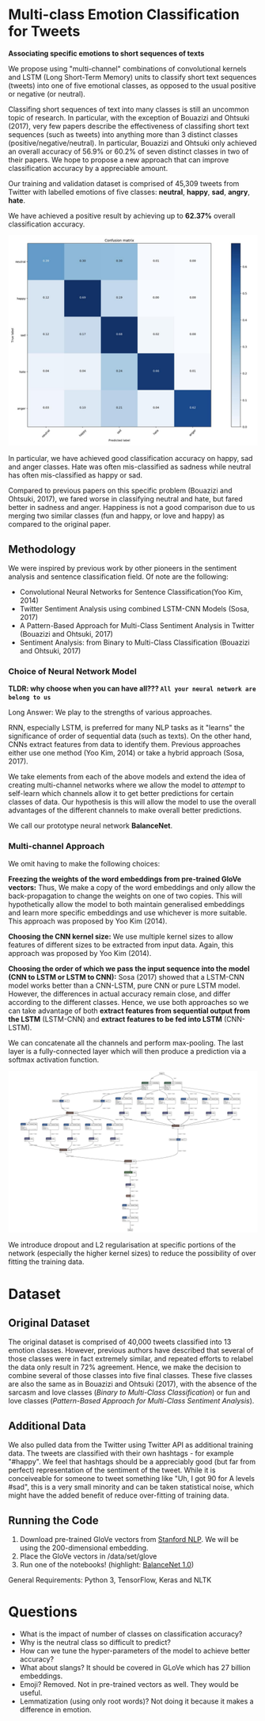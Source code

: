 # Multi-class Emotion Classification for Tweets

**Associating specific emotions to short sequences of texts**

We propose using "multi-channel" combinations of convolutional kernels and LSTM (Long Short-Term Memory) units to classify short text sequences (tweets) into one of five emotional classes, as opposed to the usual positive or negative (or neutral).

Classifing short sequences of text into many classes is still an uncommon topic of research. In particular, with the exception of Bouazizi and Ohtsuki (2017), very few papers describe the effectiveness of classifing short text sequences (such as tweets) into anything more than 3 distinct classes (positive/negative/neutral). In particular, Bouazizi and Ohtsuki only achieved an overall accuracy of 56.9% or 60.2% of seven distinct classes in two of their papers. We hope to propose a new approach that can improve classification accuracy by a appreciable amount.

Our training and validation dataset is comprised of 45,309 tweets from Twitter with labelled emotions of five classes: **neutral**, **happy**, **sad**, **angry**, **hate**.

We have achieved a positive result by achieving up to **62.37%** overall classification accuracy.

![confusion_matrix](images/cm_27_02.jpg)

In particular, we have achieved good classification accuracy on happy, sad and anger classes. Hate was often mis-classified as sadness while neutral has often mis-classified as happy or sad.

Compared to previous papers on this specific problem (Bouazizi and Ohtsuki, 2017), we fared worse in classifying neutral and hate, but fared better in sadness and anger. Happiness is not a good comparison due to us merging two similar classes (fun and happy, or love and happy) as compared to the original paper.

## Methodology

We were inspired by previous work by other pioneers in the sentiment analysis and sentence classification field. Of note are the following:

- Convolutional Neural Networks for Sentence Classification(Yoo Kim, 2014)
- Twitter Sentiment Analysis using combined LSTM-CNN Models (Sosa, 2017)
- A Pattern-Based Approach for Multi-Class Sentiment Analysis in Twitter (Bouazizi and Ohtsuki, 2017)
- Sentiment Analysis: from Binary to Multi-Class Classification (Bouazizi and Ohtsuki, 2017)

### Choice of Neural Network Model

**TLDR: why choose when you can have all??? `All your neural network are belong to us`**

Long Answer: We play to the strengths of various approaches.

RNN, especially LSTM, is preferred for many NLP tasks as it "learns" the significance of order of sequential data (such as texts). On the other hand, CNNs extract features from data to identify them. Previous approaches either use one method (Yoo Kim, 2014) or take a hybrid approach (Sosa, 2017). 

We take elements from each of the above models and extend the idea of creating multi-channel networks where we allow the model to *attempt* to self-learn which channels allow it to get better predictions for certain classes of data. Our hypothesis is this will allow the model to use the overall advantages of the different channels to make overall better predictions.

We call our prototype neural network **BalanceNet**.

### Multi-channel Approach

We omit having to make the following choices:

**Freezing the weights of the word embeddings from pre-trained GloVe vectors:**
Thus, We make a copy of the word embeddings and only allow the back-propagation to change the weights on one of two copies. This will hypothetically allow the model to both maintain generalised embeddings and learn more specific embeddings and use whichever is more suitable. This approach was proposed by Yoo Kim (2014).

**Choosing the CNN kernel size:**
We use multiple kernel sizes to allow features of different sizes to be extracted from input data. Again, this approach was proposed by Yoo Kim (2014).

**Choosing the order of which we pass the input sequence into the model (CNN to LSTM or LSTM to CNN):**
Sosa (2017) showed that a LSTM-CNN model works better than a CNN-LSTM, pure CNN or pure LSTM model. However, the differences in actual accuracy remain close, and differ according to the different classes. Hence, we use both approaches so we can take advantage of both **extract features from sequential output from the LSTM** (LSTM-CNN) and **extract features to be fed into LSTM** (CNN-LSTM).

We can concatenate all the channels and perform max-pooling. The last layer is a fully-connected layer which will then produce a prediction via a softmax activation function.

![balancenet](images/balancenet.jpg)

We introduce dropout and L2 regularisation at specific portions of the network (especially the higher kernel sizes) to reduce the possibility of over fitting the training data.

# Dataset

## Original Dataset

The original dataset is comprised of 40,000 tweets classified into 13 emotion classes. However, previous authors have described that several of those classes were in fact extremely similar, and repeated efforts to relabel the data only result in 72% agreement. Hence, we make the decision to combine several of those classes into five final classes. These five classes are also the same as in Bouazizi and Ohtsuki (2017), with the absence of the sarcasm and love classes (*Binary to Multi-Class Classification*) or fun and love classes (*Pattern-Based Approach for Multi-Class Sentiment Analysis*). 

## Additional Data

We also pulled data from the Twitter using Twitter API as additional training data. The tweets are classified with their own hashtags - for example "#happy".
We feel that hashtags should be a appreciably good (but far from perfect) representation of the sentiment of the tweet. While it is conceiveable for someone to tweet something like "Uh, I got 90 for A levels #sad", this is a very small minority and can be taken statistical noise, which might have the added benefit of reduce over-fitting of training data.

## Running the Code

1. Download pre-trained GloVe vectors from [Stanford NLP](https://nlp.stanford.edu/projects/glove/). We will be using the 200-dimensional embedding.
2. Place the GloVe vectors in /data/set/glove
3. Run one of the notebooks! (highlight: [BalanceNet 1.0](BalanceNet-1.0.ipynb))

General Requirements: Python 3, TensorFlow, Keras and NLTK

# Questions
- What is the impact of number of classes on classification accuracy?
- Why is the neutral class so difficult to predict?
- How can we tune the hyper-parameters of the model to achieve better accuracy?
- What about slangs? It should be covered in GLoVe which has 27 billion embeddings.
- Emoji? Removed. Not in pre-trained vectors as well. They would be useful.
- Lemmatization (using only root words)? Not doing it because it makes a difference in emotion. 

